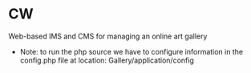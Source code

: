 # CW
Web-based IMS and CMS for managing an online art gallery

* Note: to run the php source we have to configure information in the config.php file at location: Gallery/application/config
